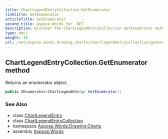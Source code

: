 ```yaml
---
title: ChartLegendEntryCollection.GetEnumerator
linktitle: GetEnumerator
articleTitle: GetEnumerator
second_title: Aspose.Words for .NET
description: Discover the ChartLegendEntryCollection GetEnumerator method for efficient enumeration of legend entries. Streamline your data management today!
type: docs
weight: 30
url: /net/aspose.words.drawing.charts/chartlegendentrycollection/getenumerator/
---
```

## ChartLegendEntryCollection.GetEnumerator method

Returns an enumerator object.

```csharp
public IEnumerator<ChartLegendEntry> GetEnumerator()
```

### See Also

* class [ChartLegendEntry](../../chartlegendentry/)
* class [ChartLegendEntryCollection](../)
* namespace [Aspose.Words.Drawing.Charts](../../../aspose.words.drawing.charts/)
* assembly [Aspose.Words](../../../)
